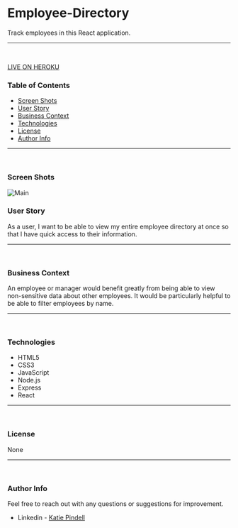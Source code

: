 # Employee-Directory
Track employees in this React application. 

---
<br>

[LIVE ON HEROKU](X)

### Table of Contents
- [Screen Shots](#screen-shots)
- [User Story](#user-story)
- [Business Context](#business-context)
- [Technologies](#technologies)
- [License](#license)
- [Author Info](#author-info)

---
<br>

### Screen Shots

![Main](X.png)

### User Story
As a user, I want to be able to view my entire employee directory at once so that I have quick access to their information.

---
<br>

### Business Context

An employee or manager would benefit greatly from being able to view non-sensitive data about other employees. It would be particularly helpful to be able to filter employees by name.

---
<br>

### Technologies
- HTML5
- CSS3
- JavaScript
- Node.js
- Express
- React

---
<br>

### License

None

---
<br />

### Author Info

Feel free to reach out with any questions or suggestions for improvement.
- Linkedin - [Katie Pindell](https://www.linkedin.com/in/katie-pindell-6ba25364/)

